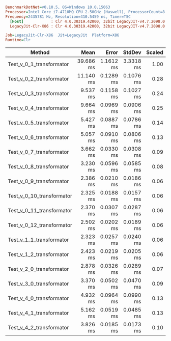 ``` ini

BenchmarkDotNet=v0.10.5, OS=Windows 10.0.15063
Processor=Intel Core i7-4710MQ CPU 2.50GHz (Haswell), ProcessorCount=8
Frequency=2435781 Hz, Resolution=410.5459 ns, Timer=TSC
  [Host]            : Clr 4.0.30319.42000, 32bit LegacyJIT-v4.7.2098.0
  LegacyJit-Clr-X86 : Clr 4.0.30319.42000, 32bit LegacyJIT-v4.7.2098.0

Job=LegacyJit-Clr-X86  Jit=LegacyJit  Platform=X86  
Runtime=Clr  

```
 |                    Method |      Mean |     Error |    StdDev | Scaled | ScaledSD |     Gen 0 | Allocated |
 |-------------------------- |----------:|----------:|----------:|-------:|---------:|----------:|----------:|
 |  Test_v_0_1_transformator | 39.686 ms | 1.1612 ms | 3.3318 ms |   1.00 |     0.00 | 4843.7500 |  16.31 MB |
 |  Test_v_0_2_transformator | 11.140 ms | 0.1289 ms | 0.1076 ms |   0.28 |     0.02 | 2409.3750 |   7.69 MB |
 |  Test_v_0_3_transformator |  9.537 ms | 0.1158 ms | 0.1027 ms |   0.24 |     0.02 | 1835.4167 |   5.91 MB |
 |  Test_v_0_4_transformator |  9.664 ms | 0.0969 ms | 0.0906 ms |   0.25 |     0.02 | 1839.5833 |   5.91 MB |
 |  Test_v_0_5_transformator |  5.427 ms | 0.0887 ms | 0.0786 ms |   0.14 |     0.01 | 1556.2500 |   4.88 MB |
 |  Test_v_0_6_transformator |  5.057 ms | 0.0910 ms | 0.0806 ms |   0.13 |     0.01 | 2025.0000 |   6.29 MB |
 |  Test_v_0_7_transformator |  3.662 ms | 0.0330 ms | 0.0308 ms |   0.09 |     0.01 | 1993.7500 |    6.1 MB |
 |  Test_v_0_8_transformator |  3.230 ms | 0.0596 ms | 0.0585 ms |   0.08 |     0.01 | 1399.7396 |   4.33 MB |
 |  Test_v_0_9_transformator |  2.386 ms | 0.0210 ms | 0.0186 ms |   0.06 |     0.00 | 1402.8646 |   4.33 MB |
 | Test_v_0_10_transformator |  2.325 ms | 0.0188 ms | 0.0157 ms |   0.06 |     0.00 | 1396.6146 |   4.33 MB |
 | Test_v_0_11_transformator |  2.370 ms | 0.0307 ms | 0.0287 ms |   0.06 |     0.00 | 1407.0313 |   4.33 MB |
 | Test_v_0_12_transformator |  2.502 ms | 0.0202 ms | 0.0189 ms |   0.06 |     0.00 | 1525.0000 |   4.69 MB |
 |  Test_v_1_1_transformator |  2.323 ms | 0.0257 ms | 0.0240 ms |   0.06 |     0.00 | 1402.8646 |   4.33 MB |
 |  Test_v_1_2_transformator |  2.423 ms | 0.0219 ms | 0.0205 ms |   0.06 |     0.00 | 1401.8229 |   4.33 MB |
 |  Test_v_2_0_transformator |  2.878 ms | 0.0326 ms | 0.0289 ms |   0.07 |     0.01 | 1401.8229 |   4.33 MB |
 |  Test_v_3_0_transformator |  3.370 ms | 0.0502 ms | 0.0470 ms |   0.09 |     0.01 | 1119.6546 |   3.46 MB |
 |  Test_v_4_0_transformator |  4.932 ms | 0.0964 ms | 0.0990 ms |   0.13 |     0.01 |  948.9890 |   3.04 MB |
 |  Test_v_4_1_transformator |  5.162 ms | 0.0519 ms | 0.0485 ms |   0.13 |     0.01 |  936.9792 |   3.04 MB |
 |  Test_v_4_2_transformator |  3.826 ms | 0.0185 ms | 0.0173 ms |   0.10 |     0.01 |  741.6667 |   2.35 MB |
